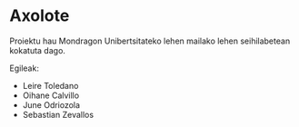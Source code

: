 # Axolote

Proiektu hau Mondragon Unibertsitateko lehen mailako lehen seihilabetean kokatuta dago.

Egileak:
* Leire Toledano
* Oihane Calvillo
* June Odriozola
* Sebastian Zevallos
